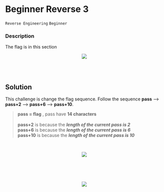 # Beginner Reverse 3
`Reverse Engineering`
`Beginner`

### Description
The flag is in this section
<br>
<p align="center">
  <img src="https://user-images.githubusercontent.com/117136072/230574253-ee330bf9-7c49-4128-93a8-985ac67d0687.png">
</p>
<br><br>


## Solution
This challenge is change the flag sequence. Follow the sequence **pass** --> **pass+2** --> **pass+6** --> **pass+10**. 

> **pass = flag** , pass have **14 characters**
> <br><br>
> **pass+2** is because the ***length of the current pass is 2*** 
> <br>
> **pass+6** is because the ***length of the current pass is 6*** 
> <br>
> **pass+10** is because the ***length of the current pass is 10*** 


<br>
<p align="center">
  <img src="https://user-images.githubusercontent.com/117136072/230575082-690f4815-7f34-439b-a565-a424a8e3552b.png">
</p>
<br><br>


<br>
<p align="center">
  <img src="https://user-images.githubusercontent.com/117136072/230565902-5c762e02-31b5-427b-8060-587d63d95f31.png">
</p>
<br><br>
